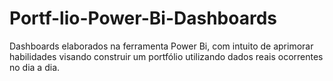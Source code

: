 # Portf-lio-Power-Bi-Dashboards
Dashboards elaborados na ferramenta Power Bi, com intuito de aprimorar habilidades visando construir um portfólio utilizando dados reais ocorrentes no dia a dia.
